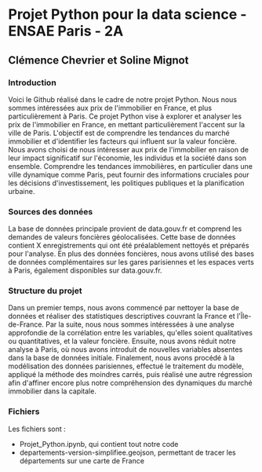# Projet Python pour la data science - ENSAE Paris - 2A

## Clémence Chevrier et Soline Mignot

### Introduction
Voici le Github réalisé dans le cadre de notre projet Python. Nous nous sommes intéressées aux prix de l'immobilier en France, et plus particulièrement à Paris. Ce projet Python vise à explorer et analyser les prix de l'immobilier en France, en mettant particulièrement l'accent sur la ville de Paris. L'objectif est de comprendre les tendances du marché immobilier et d'identifier les facteurs qui influent sur la valeur foncière. Nous avons choisi de nous intéresser aux prix de l'immobilier en raison de leur impact significatif sur l'économie, les individus et la société dans son ensemble. Comprendre les tendances immobilières, en particulier dans une ville dynamique comme Paris, peut fournir des informations cruciales pour les décisions d'investissement, les politiques publiques et la planification urbaine.

### Sources des données

La base de données principale provient de data.gouv.fr et comprend les demandes de valeurs foncières géolocalisées. Cette base de données contient X enregistrements qui ont été préalablement nettoyés et préparés pour l'analyse. En plus des données foncières, nous avons utilisé des bases de données complémentaires sur les gares parisiennes et les espaces verts à Paris, également disponibles sur data.gouv.fr.

### Structure du projet

Dans un premier temps, nous avons commencé par nettoyer la base de données et réaliser des statistiques descriptives couvrant la France et l'Île-de-France. Par la suite, nous nous sommes intéressées à une analyse approfondie de la corrélation entre les variables, qu'elles soient qualitatives ou quantitatives, et la valeur foncière. Ensuite, nous avons réduit notre analyse à Paris, où nous avons introduit de nouvelles variables absentes dans la base de données initiale. Finalement, nous avons procédé à la modélisation des données parisiennes, effectué le traitement du modèle, appliqué la méthode des moindres carrés, puis réalisé une autre régression afin d'affiner encore plus notre compréhension des dynamiques du marché immobilier dans la capitale.

### Fichiers

Les fichiers sont :
- Projet_Python.ipynb, qui contient tout notre code
- departements-version-simplifiee.geojson, permettant de tracer les départements sur une carte de France
